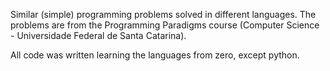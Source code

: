 Similar (simple) programming problems solved in different languages. The
problems are from the Programming Paradigms course (Computer Science -
Universidade Federal de Santa Catarina).

All code was written learning the languages from zero, except python.
